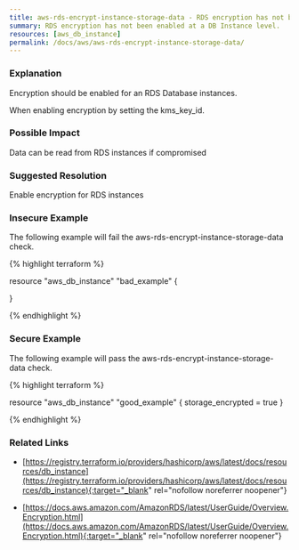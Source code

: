 ```yaml
---
title: aws-rds-encrypt-instance-storage-data - RDS encryption has not been enabled at a DB Instance level.
summary: RDS encryption has not been enabled at a DB Instance level. 
resources: [aws_db_instance] 
permalink: /docs/aws/aws-rds-encrypt-instance-storage-data/
---
```

### Explanation


Encryption should be enabled for an RDS Database instances. 

When enabling encryption by setting the kms_key_id. 


### Possible Impact
Data can be read from RDS instances if compromised

### Suggested Resolution
Enable encryption for RDS instances


### Insecure Example

The following example will fail the aws-rds-encrypt-instance-storage-data check.

{% highlight terraform %}

resource "aws_db_instance" "bad_example" {
	
}

{% endhighlight %}



### Secure Example

The following example will pass the aws-rds-encrypt-instance-storage-data check.

{% highlight terraform %}

resource "aws_db_instance" "good_example" {
	storage_encrypted  = true
}

{% endhighlight %}



### Related Links


- [https://registry.terraform.io/providers/hashicorp/aws/latest/docs/resources/db_instance](https://registry.terraform.io/providers/hashicorp/aws/latest/docs/resources/db_instance){:target="_blank" rel="nofollow noreferrer noopener"}

- [https://docs.aws.amazon.com/AmazonRDS/latest/UserGuide/Overview.Encryption.html](https://docs.aws.amazon.com/AmazonRDS/latest/UserGuide/Overview.Encryption.html){:target="_blank" rel="nofollow noreferrer noopener"}


